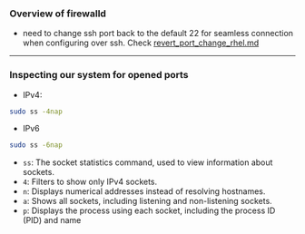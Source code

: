 ### Overview of firewalld
- need to change ssh port back to the default 22 for seamless connection when configuring over ssh. Check [revert_port_change_rhel.md](https://github.com/ZilongJas/SSH_Best_Practices/blob/main/revert_port_change_rhel.md) 
___
### Inspecting our system for opened ports
- IPv4:
```bash
sudo ss -4nap
```
- IPv6
```bash
sudo ss -6nap
```
- `ss`: The socket statistics command, used to view information about sockets.
- `4`: Filters to show only IPv4 sockets.
- `n`: Displays numerical addresses instead of resolving hostnames.
- `a`: Shows all sockets, including listening and non-listening sockets.
- `p`: Displays the process using each socket, including the process ID (PID) and name
